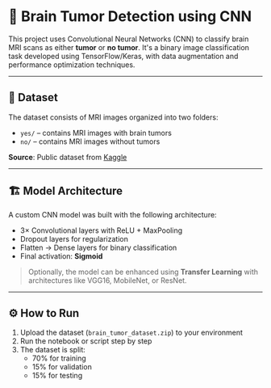 # 🧠 Brain Tumor Detection using CNN

This project uses Convolutional Neural Networks (CNN) to classify brain MRI scans as either **tumor** or **no tumor**. It's a binary image classification task developed using TensorFlow/Keras, with data augmentation and performance optimization techniques.

---

## 📁 Dataset

The dataset consists of MRI images organized into two folders:

- `yes/` – contains MRI images with brain tumors  
- `no/` – contains MRI images without tumors  

**Source**: Public dataset from [Kaggle](https://www.kaggle.com/datasets/navoneel/brain-mri-images-for-brain-tumor-detection)

---

## 🏗️ Model Architecture

A custom CNN model was built with the following architecture:

- 3× Convolutional layers with ReLU + MaxPooling
- Dropout layers for regularization
- Flatten → Dense layers for binary classification
- Final activation: **Sigmoid**

> Optionally, the model can be enhanced using **Transfer Learning** with architectures like VGG16, MobileNet, or ResNet.

---

## ⚙️ How to Run

1. Upload the dataset (`brain_tumor_dataset.zip`) to your environment  
2. Run the notebook or script step by step  
3. The dataset is split:
   - 70% for training
   - 15% for validation
   - 15% for testing

